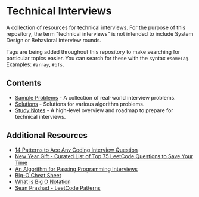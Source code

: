 # Technical Interviews

A collection of resources for technical interviews. For the purpose of this repository, the term "technical interviews" is not intended to include System Design or Behavioral interview rounds.

Tags are being added throughout this repository to make searching for particular topics easier. You can search for these with the syntax `#someTag`. Examples: `#array`, `#bfs`.

## Contents

- [Sample Problems](sample-problems/) - A collection of real-world interview problems.
- [Solutions](solutions/) - Solutions for various algorithm problems.
- [Study Notes](study-notes/) - A high-level overview and roadmap to prepare for technical interviews.

## Additional Resources

- [14 Patterns to Ace Any Coding Interview Question](https://hackernoon.com/14-patterns-to-ace-any-coding-interview-question-c5bb3357f6ed)
- [New Year Gift - Curated List of Top 75 LeetCode Questions to Save Your Time](https://www.teamblind.com/post/New-Year-Gift---Curated-List-of-Top-100-LeetCode-Questions-to-Save-Your-Time-OaM1orEU)
- [An Algorithm for Passing Programming Interviews](https://malisper.me/an-algorithm-for-passing-programming-interviews/)
- [Big-O Cheat Sheet](https://www.bigocheatsheet.com/)
- [What is Big O Notation](https://jarednielsen.com/big-o-notation/)
- [Sean Prashad - LeetCode Patterns](https://github.com/SeanPrashad/leetcode-patterns)
